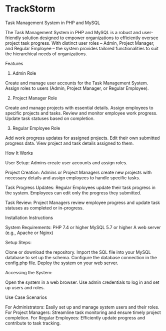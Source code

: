 # TrackStorm
Task Management System in PHP and MySQL

The Task Management System in PHP and MySQL is a robust and user-friendly solution designed to empower organizations to efficiently oversee project task progress. With distinct user roles – Admin, Project Manager, and Regular Employee – the system provides tailored functionalities to suit the hierarchical needs of organizations.

Features

1. Admin Role

Create and manage user accounts for the Task Management System.
Assign roles to users (Admin, Project Manager, or Regular Employee).

2. Project Manager Role

Create and manage projects with essential details.
Assign employees to specific projects and tasks.
Review and monitor employee work progress.
Update task statuses based on completion.

3. Regular Employee Role

Add work progress updates for assigned projects.
Edit their own submitted progress data.
View project and task details assigned to them.

How It Works

User Setup:
Admins create user accounts and assign roles.

Project Creation:
Admins or Project Managers create new projects with necessary details and assign employees to handle specific tasks.

Task Progress Updates:
Regular Employees update their task progress in the system.
Employees can edit only the progress they submitted.

Task Review:
Project Managers review employee progress and update task statuses as completed or in-progress.

Installation Instructions

System Requirements:
PHP 7.4 or higher
MySQL 5.7 or higher
A web server (e.g., Apache or Nginx)

Setup Steps:

Clone or download the repository.
Import the SQL file into your MySQL database to set up the schema.
Configure the database connection in the config.php file.
Deploy the system on your web server.

Accessing the System:

Open the system in a web browser.
Use admin credentials to log in and set up users and roles.

Use Case Scenarios

For Administrators: Easily set up and manage system users and their roles.
For Project Managers: Streamline task monitoring and ensure timely project completion.
For Regular Employees: Efficiently update progress and contribute to task tracking.
